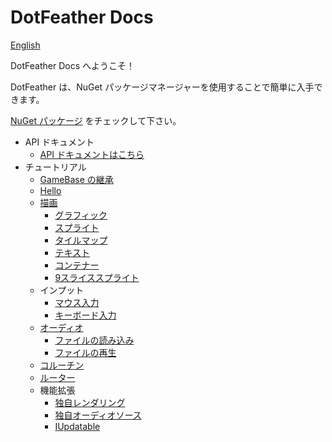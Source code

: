 # DotFeather Docs

[English](../index.md)

DotFeather Docs へようこそ！

DotFeather は、NuGet パッケージマネージャーを使用することで簡単に入手できます。

[NuGet パッケージ](https://www.nuget.org/packages/DotFeather/) をチェックして下さい。

- API ドキュメント
	- [API ドキュメントはこちら](https://dotfeather.netlify.com/api/)
- チュートリアル
	- [GameBase の継承](gamebase.md)
	- [Hello](hello.md)
	- [描画](drawing.md)
		- [グラフィック](drawing/graphic.md)
		- [スプライト](drawing/sprite.md)
		- [タイルマップ](drawing/tilemap.md)
		- [テキスト](drawing/text.md)
		- [コンテナー](drawing/container.md)
		- [9スライススプライト](drawing/9slice.md)
	- インプット
		- [マウス入力](input/mouse.md)
		- [キーボード入力](input/keyboard.md)
	- [オーディオ](audio.md)
		- [ファイルの読み込み](audio/load.md)
		- [ファイルの再生](audio/play.md)
	- [コルーチン](coroutine.md)
	- [ルーター](router.md)
	- 機能拡張
		- [独自レンダリング](plugin/render.md)
		- [独自オーディオソース](plugin/audiosource.md)
		- [IUpdatable](plugin/updatable.md)

<!--
	- 公式プラグイン (執筆中)
		- DotFeather.UI
		- DotFeather.Management
		- DotFeather.UI.Mvvm
-->
